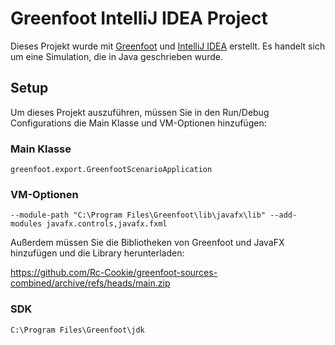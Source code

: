 # Greenfoot IntelliJ IDEA Project

Dieses Projekt wurde mit [Greenfoot](https://www.greenfoot.org/) und [IntelliJ IDEA](https://www.jetbrains.com/idea/) erstellt. Es handelt sich um eine Simulation, die in Java geschrieben wurde.

## Setup

Um dieses Projekt auszuführen, müssen Sie in den Run/Debug Configurations die Main Klasse und VM-Optionen hinzufügen:

### Main Klasse
```
greenfoot.export.GreenfootScenarioApplication
```

### VM-Optionen
```shell
--module-path "C:\Program Files\Greenfoot\lib\javafx\lib" --add-modules javafx.controls,javafx.fxml
```

Außerdem müssen Sie die Bibliotheken von Greenfoot und JavaFX hinzufügen und die Library herunterladen:

https://github.com/Rc-Cookie/greenfoot-sources-combined/archive/refs/heads/main.zip

### SDK
```
C:\Program Files\Greenfoot\jdk
```